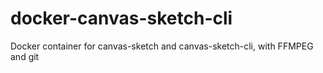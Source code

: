 # docker-canvas-sketch-cli
Docker container for canvas-sketch and canvas-sketch-cli, with FFMPEG and git
